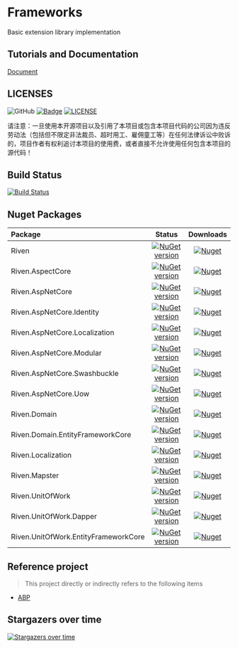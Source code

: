 # Frameworks
Basic extension library implementation

## Tutorials and Documentation
[Document](docs/main.md)

## LICENSES
![GitHub](https://img.shields.io/github/license/rivenfx/Framework?color=brightgreen)
[![Badge](https://img.shields.io/badge/link-996.icu-%23FF4D5B.svg?style=flat-square)](https://996.icu/#/zh_CN)
[![LICENSE](https://img.shields.io/badge/license-Anti%20996-blue.svg?style=flat-square)](https://github.com/996icu/996.ICU/blob/master/LICENSE)

请注意：一旦使用本开源项目以及引用了本项目或包含本项目代码的公司因为违反劳动法（包括但不限定非法裁员、超时用工、雇佣童工等）在任何法律诉讼中败诉的，项目作者有权利追讨本项目的使用费，或者直接不允许使用任何包含本项目的源代码！


## Build Status
[![Build Status](https://dev.azure.com/rivenfx/RivenFx/_apis/build/status/rivenfx.Framework?branchName=master)](https://dev.azure.com/rivenfx/RivenFx/_build/latest?definitionId=3&branchName=master)

## Nuget Packages
|Package|Status|Downloads|
|:------|:-----:|:-----:|
|Riven|[![NuGet version](https://img.shields.io/nuget/v/Riven?color=brightgreen)](https://www.nuget.org/packages/Riven/)|[![Nuget](https://img.shields.io/nuget/dt/Riven?color=brightgreen)](https://www.nuget.org/packages/Riven/)|
|Riven.AspectCore|[![NuGet version](https://img.shields.io/nuget/v/Riven.AspectCore?color=brightgreen)](https://www.nuget.org/packages/Riven.AspectCore/)|[![Nuget](https://img.shields.io/nuget/dt/Riven.AspectCore?color=brightgreen)](https://www.nuget.org/packages/Riven.AspectCore/)|
|Riven.AspNetCore|[![NuGet version](https://img.shields.io/nuget/v/Riven.AspNetCore?color=brightgreen)](https://www.nuget.org/packages/Riven.AspNetCore/)|[![Nuget](https://img.shields.io/nuget/dt/Riven.AspNetCore?color=brightgreen)](https://www.nuget.org/packages/Riven.AspNetCore/)|
|Riven.AspNetCore.Identity|[![NuGet version](https://img.shields.io/nuget/v/Riven.AspNetCore.Identity?color=brightgreen)](https://www.nuget.org/packages/Riven.AspNetCore.Identity/)|[![Nuget](https://img.shields.io/nuget/dt/Riven.AspNetCore.Identity?color=brightgreen)](https://www.nuget.org/packages/Riven.AspNetCore.Identity/)|
|Riven.AspNetCore.Localization|[![NuGet version](https://img.shields.io/nuget/v/Riven.AspNetCore.Localization?color=brightgreen)](https://www.nuget.org/packages/Riven.AspNetCore.Localization/)|[![Nuget](https://img.shields.io/nuget/dt/Riven.AspNetCore.Localization?color=brightgreen)](https://www.nuget.org/packages/Riven.AspNetCore.Localization/)|
|Riven.AspNetCore.Modular|[![NuGet version](https://img.shields.io/nuget/v/Riven.AspNetCore.Modular?color=brightgreen)](https://www.nuget.org/packages/Riven.AspNetCore.Modular/)|[![Nuget](https://img.shields.io/nuget/dt/Riven.AspNetCore.Modular?color=brightgreen)](https://www.nuget.org/packages/Riven.AspNetCore.Modular/)|
|Riven.AspNetCore.Swashbuckle|[![NuGet version](https://img.shields.io/nuget/v/Riven.AspNetCore.Swashbuckle?color=brightgreen)](https://www.nuget.org/packages/Riven.AspNetCore.Swashbuckle/)|[![Nuget](https://img.shields.io/nuget/dt/Riven.AspNetCore.Swashbuckle?color=brightgreen)](https://www.nuget.org/packages/Riven.AspNetCore.Swashbuckle/)|
|Riven.AspNetCore.Uow|[![NuGet version](https://img.shields.io/nuget/v/Riven.AspNetCore.Uow?color=brightgreen)](https://www.nuget.org/packages/Riven.AspNetCore.Uow/)|[![Nuget](https://img.shields.io/nuget/dt/Riven.AspNetCore.Uow?color=brightgreen)](https://www.nuget.org/packages/Riven.AspNetCore.Uow/)|
|Riven.Domain|[![NuGet version](https://img.shields.io/nuget/v/Riven.Domain?color=brightgreen)](https://www.nuget.org/packages/Riven.Domain/)|[![Nuget](https://img.shields.io/nuget/dt/Riven.Domain?color=brightgreen)](https://www.nuget.org/packages/Riven.Domain/)|
|Riven.Domain.EntityFrameworkCore|[![NuGet version](https://img.shields.io/nuget/v/Riven.Domain.EntityFrameworkCore?color=brightgreen)](https://www.nuget.org/packages/Riven.Domain.EntityFrameworkCore/)|[![Nuget](https://img.shields.io/nuget/dt/Riven.Domain.EntityFrameworkCore?color=brightgreen)](https://www.nuget.org/packages/Riven.Domain.EntityFrameworkCore/)|
|Riven.Localization|[![NuGet version](https://img.shields.io/nuget/v/Riven.Localization?color=brightgreen)](https://www.nuget.org/packages/Riven.Localization/)|[![Nuget](https://img.shields.io/nuget/dt/Riven.Localization?color=brightgreen)](https://www.nuget.org/packages/Riven.Localization/)|
|Riven.Mapster|[![NuGet version](https://img.shields.io/nuget/v/Riven.Mapster?color=brightgreen)](https://www.nuget.org/packages/Riven.Mapster/)|[![Nuget](https://img.shields.io/nuget/dt/Riven.Mapster?color=brightgreen)](https://www.nuget.org/packages/Riven.Mapster/)|
|Riven.UnitOfWork|[![NuGet version](https://img.shields.io/nuget/v/Riven.UnitOfWork?color=brightgreen)](https://www.nuget.org/packages/Riven.UnitOfWork/)|[![Nuget](https://img.shields.io/nuget/dt/Riven.UnitOfWork?color=brightgreen)](https://www.nuget.org/packages/Riven.UnitOfWork/)|
|Riven.UnitOfWork.Dapper|[![NuGet version](https://img.shields.io/nuget/v/Riven.UnitOfWork.Dapper?color=brightgreen)](https://www.nuget.org/packages/Riven.UnitOfWork.Dapper/)|[![Nuget](https://img.shields.io/nuget/dt/Riven.UnitOfWork.Dapper?color=brightgreen)](https://www.nuget.org/packages/UnitOfWork.Dapper/)|
|Riven.UnitOfWork.EntityFrameworkCore|[![NuGet version](https://img.shields.io/nuget/v/Riven.UnitOfWork.EntityFrameworkCore?color=brightgreen)](https://www.nuget.org/packages/Riven.UnitOfWork.EntityFrameworkCore/)|[![Nuget](https://img.shields.io/nuget/dt/Riven.UnitOfWork.EntityFrameworkCore?color=brightgreen)](https://www.nuget.org/packages/Riven.UnitOfWork.EntityFrameworkCore/)|




## Reference project

> This project directly or indirectly refers to the following items

- [ABP](https://github.com/aspnetboilerplate/aspnetboilerplate)

## Stargazers over time

[![Stargazers over time](https://starchart.cc/rivenfx/Framework.svg)](https://starchart.cc/rivenfx/Framework)

